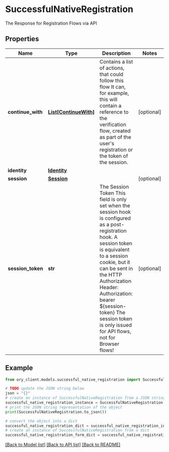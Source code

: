 # SuccessfulNativeRegistration

The Response for Registration Flows via API

## Properties

Name | Type | Description | Notes
------------ | ------------- | ------------- | -------------
**continue_with** | [**List[ContinueWith]**](ContinueWith.md) | Contains a list of actions, that could follow this flow  It can, for example, this will contain a reference to the verification flow, created as part of the user&#39;s registration or the token of the session. | [optional] 
**identity** | [**Identity**](Identity.md) |  | 
**session** | [**Session**](Session.md) |  | [optional] 
**session_token** | **str** | The Session Token  This field is only set when the session hook is configured as a post-registration hook.  A session token is equivalent to a session cookie, but it can be sent in the HTTP Authorization Header:  Authorization: bearer ${session-token}  The session token is only issued for API flows, not for Browser flows! | [optional] 

## Example

```python
from ory_client.models.successful_native_registration import SuccessfulNativeRegistration

# TODO update the JSON string below
json = "{}"
# create an instance of SuccessfulNativeRegistration from a JSON string
successful_native_registration_instance = SuccessfulNativeRegistration.from_json(json)
# print the JSON string representation of the object
print(SuccessfulNativeRegistration.to_json())

# convert the object into a dict
successful_native_registration_dict = successful_native_registration_instance.to_dict()
# create an instance of SuccessfulNativeRegistration from a dict
successful_native_registration_form_dict = successful_native_registration.from_dict(successful_native_registration_dict)
```
[[Back to Model list]](../README.md#documentation-for-models) [[Back to API list]](../README.md#documentation-for-api-endpoints) [[Back to README]](../README.md)


